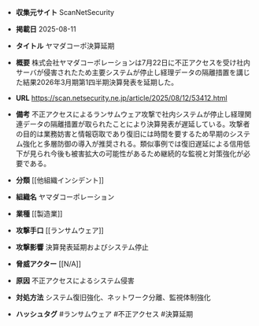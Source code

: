 - **収集元サイト**
ScanNetSecurity

- **掲載日**
2025-08-11

- **タイトル**
ヤマダコーポ決算延期

- **概要**
株式会社ヤマダコーポレーションは7月22日に不正アクセスを受け社内サーバが侵害されたため主要システムが停止し経理データの隔離措置を講じた結果2026年3月期第1四半期決算発表を延期した。

- **URL**
https://scan.netsecurity.ne.jp/article/2025/08/12/53412.html

- **備考**
不正アクセスによるランサムウェア攻撃で社内システムが停止し経理関連データの隔離措置が取られたことにより決算発表が遅延している。攻撃者の目的は業務妨害と情報窃取であり復旧には時間を要するため早期のシステム強化と多層防御の導入が推奨される。類似事例では復旧遅延による信用低下が見られ今後も被害拡大の可能性があるため継続的な監視と対策強化が必要である。

- **分類**
[[他組織インシデント]]

- **組織名**
ヤマダコーポレーション

- **業種**
[[製造業]]

- **攻撃手口**
[[ランサムウェア]]

- **攻撃影響**
決算発表延期およびシステム停止

- **脅威アクター**
[[N/A]]

- **原因**
不正アクセスによるシステム侵害

- **対処方法**
システム復旧強化、ネットワーク分離、監視体制強化

- **ハッシュタグ**
#ランサムウェア #不正アクセス #決算延期

